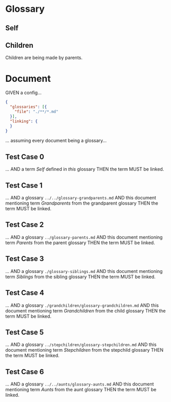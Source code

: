 # Glossary

## Self

## Children

Children are being made by parents.

# Document

GIVEN a config...

~~~json
{
  "glossaries": [{
    "file": "./**/*.md"
  }],
  "linking": {
  }
}
~~~

... assuming every document being a glossary...

## Test Case 0
... AND a term *Self* defined in *this* glossary
THEN the term MUST be linked.

## Test Case 1
... AND a glossary `../../glossary-grandparents.md`
AND this document mentioning term *Grandparents* from the grandparent glossary
THEN the term MUST be linked.

## Test Case 2
... AND a glossary `../glossary-parents.md`
AND this document mentioning term *Parents* from the parent glossary
THEN the term MUST be linked.

## Test Case 3
... AND a glossary `./glossary-siblings.md`
AND this document mentioning term *Siblings* from the sibling glossary
THEN the term MUST be linked.

## Test Case 4
... AND a glossary `./grandchildren/glossary-grandchildren.md`
AND this document mentioning term *Grandchildren* from the child glossary
THEN the term MUST be linked.

## Test Case 5
... AND a glossary `../stepchildren/glossary-stepchildren.md`
AND this document mentioning term *Stepchildren* from the stepchild glossary
THEN the term MUST be linked.

## Test Case 6
... AND a glossary `../../aunts/glossary-aunts.md`
AND this document mentioning term *Aunts* from the aunt glossary
THEN the term MUST be linked.

